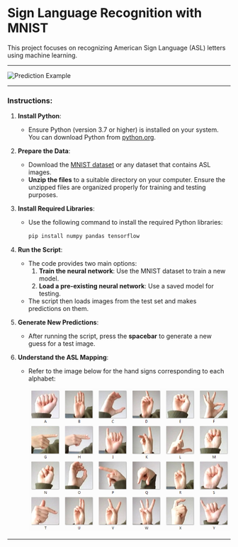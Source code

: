 # Sign Language Recognition with MNIST

This project focuses on recognizing American Sign Language (ASL) letters using machine learning.

---

![Prediction Example](predictionExmple.png)

---

### Instructions:

1. **Install Python**:
   - Ensure Python (version 3.7 or higher) is installed on your system. You can download Python from [python.org](https://www.python.org/).

2. **Prepare the Data**:
   - Download the [MNIST dataset](https://www.kaggle.com/c/digit-recognizer/data) or any dataset that contains ASL images.
   - **Unzip the files** to a suitable directory on your computer. Ensure the unzipped files are organized properly for training and testing purposes.

3. **Install Required Libraries**:
   - Use the following command to install the required Python libraries:
     ```bash
     pip install numpy pandas tensorflow
     ```

4. **Run the Script**:
   - The code provides two main options:
     1. **Train the neural network**: Use the MNIST dataset to train a new model.
     2. **Load a pre-existing neural network**: Use a saved model for testing.
   - The script then loads images from the test set and makes predictions on them.

5. **Generate New Predictions**:
   - After running the script, press the **spacebar** to generate a new guess for a test image.

6. **Understand the ASL Mapping**:
   - Refer to the image below for the hand signs corresponding to each alphabet:

     ![American Sign Language](amer_sign2.png)

---
